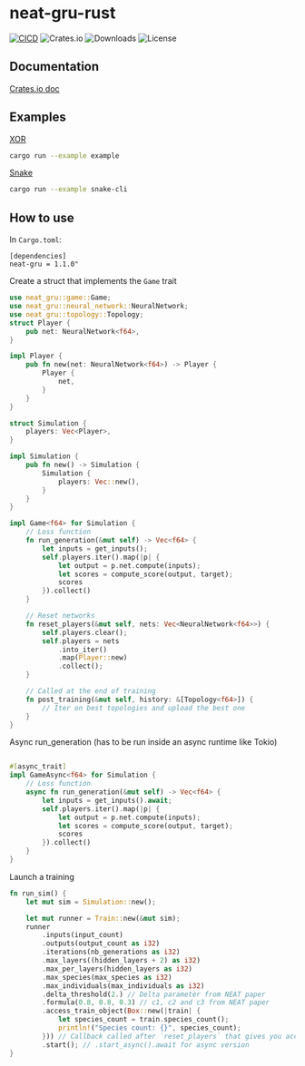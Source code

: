 # neat-gru-rust
[![CICD](https://github.com/Nereuxofficial/neat-gru-rust/actions/workflows/test.yml/badge.svg)](https://github.com/Nereuxofficial/neat-gru-rust/actions/workflows/test.yml)
![Crates.io](https://img.shields.io/crates/v/neat-gru?style=for-the-badge)
![Downloads](https://img.shields.io/crates/d/neat-gru?style=for-the-badge)
![License](https://img.shields.io/github/license/sakex/neat-gru-rust?style=for-the-badge)

## Documentation
[Crates.io doc](https://docs.rs/neat-gru/)

## Examples
[XOR](examples/example.rs)

```bash
cargo run --example example
```

[Snake](examples/snake-cli)

```bash
cargo run --example snake-cli
```

## How to use
In `Cargo.toml`:
```
[dependencies]
neat-gru = 1.1.0"
```
Create a struct that implements the `Game` trait
```rust
use neat_gru::game::Game;
use neat_gru::neural_network::NeuralNetwork;
use neat_gru::topology::Topology;
struct Player {
    pub net: NeuralNetwork<f64>,
}

impl Player {
    pub fn new(net: NeuralNetwork<f64>) -> Player {
        Player {
            net,
        }
    }
}

struct Simulation {
    players: Vec<Player>,
}

impl Simulation {
    pub fn new() -> Simulation {
        Simulation {
            players: Vec::new(),
        }
    }
}

impl Game<f64> for Simulation {
    // Loss function
    fn run_generation(&mut self) -> Vec<f64> {
        let inputs = get_inputs();
        self.players.iter().map(|p| {
            let output = p.net.compute(inputs);
            let scores = compute_score(output, target);
            scores
        }).collect()
    }

    // Reset networks
    fn reset_players(&mut self, nets: Vec<NeuralNetwork<f64>>) {
        self.players.clear();
        self.players = nets
            .into_iter()
            .map(Player::new)
            .collect();
    }

    // Called at the end of training
    fn post_training(&mut self, history: &[Topology<f64>]) {
        // Iter on best topologies and upload the best one
    }
}

```
Async run_generation (has to be run inside an async runtime like Tokio)
```rust

#[async_trait]
impl GameAsync<f64> for Simulation {
    // Loss function
    async fn run_generation(&mut self) -> Vec<f64> {
        let inputs = get_inputs().await;
        self.players.iter().map(|p| {
            let output = p.net.compute(inputs);
            let scores = compute_score(output, target);
            scores
        }).collect()
    }
}
```


Launch a training
```rust
fn run_sim() {
    let mut sim = Simulation::new();

    let mut runner = Train::new(&mut sim);
    runner
        .inputs(input_count)
        .outputs(output_count as i32)
        .iterations(nb_generations as i32)
        .max_layers((hidden_layers + 2) as i32)
        .max_per_layers(hidden_layers as i32)
        .max_species(max_species as i32)
        .max_individuals(max_individuals as i32)
        .delta_threshold(2.) // Delta parameter from NEAT paper
        .formula(0.8, 0.8, 0.3) // c1, c2 and c3 from NEAT paper
        .access_train_object(Box::new(|train| {
            let species_count = train.species_count();
            println!("Species count: {}", species_count);
        })) // Callback called after `reset_players` that gives you access to the train object during training
        .start(); // .start_async().await for async version
}
```
